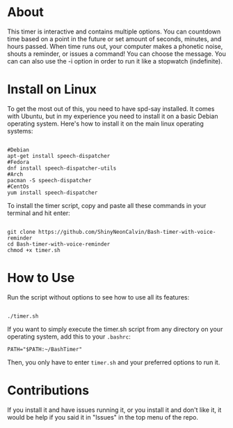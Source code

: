 # About

This timer is interactive and contains multiple options. You can countdown time based on a point in the future or
set amount of seconds, minutes, and hours passed. When time
runs out, your computer makes a phonetic noise, shouts
a reminder, or issues a command! You can choose the
message. You can can also use the -i option in order
to run it like a stopwatch (indefinite).

# Install on Linux

To get the most out of this, you need to have spd-say
installed. It comes with Ubuntu, but in my experience you need
to install it on a basic Debian operating system. Here's how to install
it on the main linux operating systems:
<pre><code>
#Debian
apt-get install speech-dispatcher
#Fedora
dnf install speech-dispatcher-utils
#Arch
pacman -S speech-dispatcher
#CentOs
yum install speech-dispatcher
</pre></code>

To install the timer script, copy and paste all these commands in your terminal and hit enter:

<pre><code>
git clone https://github.com/ShinyNeonCalvin/Bash-timer-with-voice-reminder
cd Bash-timer-with-voice-reminder
chmod +x timer.sh
</pre></code>
# How to Use

Run the script without options to see how to use all its features:

<pre><code>
./timer.sh
</pre></code>

If you want to simply execute the timer.sh script from any directory on your operating system, add this to your `.bashrc`:

`PATH="$PATH:~/BashTimer"`

Then, you only have to enter `timer.sh` and your preferred options to run it.

# Contributions

If you install it and have issues running it, or you install it and don't like it, it would be
help if you said it in "Issues" in the top menu of the repo.
